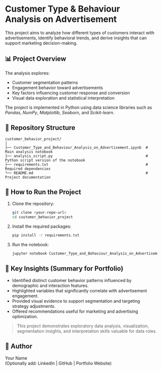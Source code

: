 # Customer Type & Behaviour Analysis on Advertisement

This project aims to analyze how different types of customers interact with advertisements, identify behavioral trends, and derive insights that can support marketing decision-making.

## 📊 Project Overview
The analysis explores:
- Customer segmentation patterns
- Engagement behavior toward advertisements
- Key factors influencing customer response and conversion
- Visual data exploration and statistical interpretation

The project is implemented in Python using data science libraries such as *Pandas*, *NumPy*, *Matplotlib*, *Seaborn*, and *Scikit-learn*.

## 📁 Repository Structure
```
customer_behavior_project/
│
├── Customer_Type_and_Behaviour_Analysis_on_Advertisement.ipynb  # Main analysis notebook
├── analysis_script.py                                           # Python script version of the notebook
├── requirements.txt                                             # Required dependencies
└── README.md                                                    # Project documentation
```

## 🚀 How to Run the Project

1. Clone the repository:
   ```bash
   git clone <your-repo-url>
   cd customer_behavior_project
   ```

2. Install the required packages:
   ```bash
   pip install -r requirements.txt
   ```

3. Run the notebook:
   ```bash
   jupyter notebook Customer_Type_and_Behaviour_Analysis_on_Advertisement.ipynb
   ```

## 🧠 Key Insights (Summary for Portfolio)
- Identified distinct customer behavior patterns influenced by demographic and interaction features.
- Highlighted variables that significantly correlate with advertisement engagement.
- Provided visual evidence to support segmentation and targeting strategy adjustments.
- Offered recommendations useful for marketing and advertising optimization.

> This project demonstrates exploratory data analysis, visualization, segmentation insights, and interpretation skills valuable for data roles.

## 👤 Author
Your Name  
(Optionally add: LinkedIn | GitHub | Portfolio Website)
